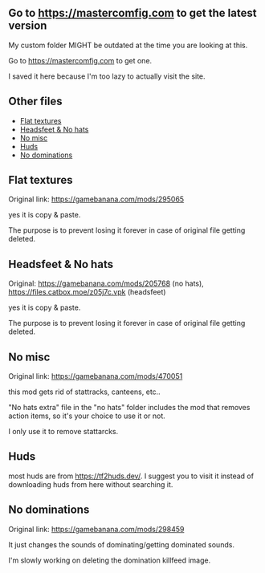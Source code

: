## Go to https://mastercomfig.com to get the latest version

My custom folder MIGHT be outdated at the time you are looking at this.

Go to https://mastercomfig.com to get one.

I saved it here because I'm too lazy to actually visit the site.

## Other files

  - [Flat textures](#Flat-textures)
  - [Headsfeet & No hats](#Headsfeet-&-No-hats)
  - [No misc](#No-misc)
  - [Huds](#Huds)
  - [No dominations](#No-dominations)

## Flat textures

Original link: https://gamebanana.com/mods/295065

yes it is copy & paste.

The purpose is to prevent losing it forever in case of original file getting deleted.

## Headsfeet & No hats

Original: https://gamebanana.com/mods/205768 (no hats), https://files.catbox.moe/z05j7c.vpk (headsfeet) 

yes it is copy & paste.

The purpose is to prevent losing it forever in case of original file getting deleted.

## No misc

Original link: https://gamebanana.com/mods/470051

this mod gets rid of stattracks, canteens, etc..

"No hats extra" file in the "no hats" folder includes the mod that removes action items, so it's your choice to use it or not.

I only use it to remove stattarcks.

## Huds

most huds are from https://tf2huds.dev/. I suggest you to visit it instead of downloading huds from here without searching it.

## No dominations

Original link: https://gamebanana.com/mods/298459

It just changes the sounds of dominating/getting dominated sounds.

I'm slowly working on deleting the domination killfeed image.
